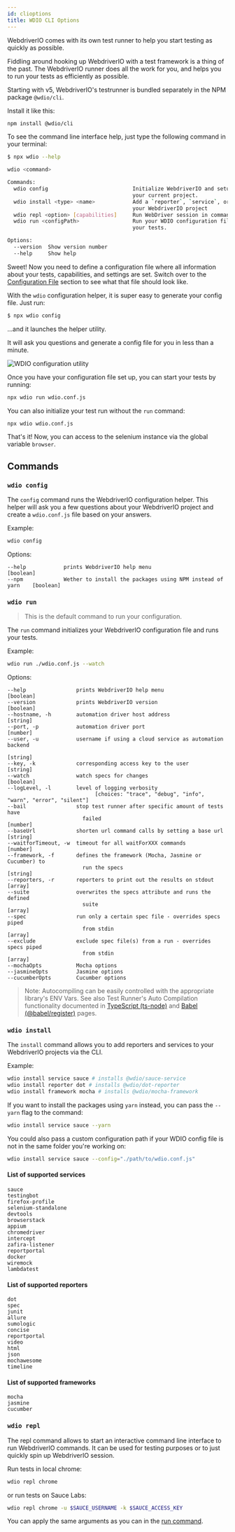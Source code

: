 ```yaml
---
id: clioptions
title: WDIO CLI Options
---
```


WebdriverIO comes with its own test runner to help you start testing as quickly as possible.

Fiddling around hooking up WebdriverIO with a test framework is a thing of the past. The WebdriverIO runner does all the work for you, and helps you to run your tests as efficiently as possible.

Starting with v5, WebdriverIO's testrunner is bundled separately in the NPM package `@wdio/cli`.

Install it like this:

```sh npm2yarn
npm install @wdio/cli
```

To see the command line interface help, just type the following command in your terminal:

```sh
$ npx wdio --help

wdio <command>

Commands:
  wdio config                           Initialize WebdriverIO and setup configuration in
                                        your current project.
  wdio install <type> <name>            Add a `reporter`, `service`, or `framework` to
                                        your WebdriverIO project
  wdio repl <option> [capabilities]     Run WebDriver session in command line
  wdio run <configPath>                 Run your WDIO configuration file to initialize
                                        your tests.

Options:
  --version  Show version number                                       [boolean]
  --help     Show help                                                 [boolean]
```

Sweet! Now you need to define a configuration file where all information about your tests, capabilities, and settings are set.
Switch over to the [Configuration File](ConfigurationFile.md) section to see what that file should look like.

With the `wdio` configuration helper, it is super easy to generate your config file. Just run:

```sh
$ npx wdio config
```

...and it launches the helper utility.

It will ask you questions and generate a config file for you in less than a minute.

![WDIO configuration utility](/img/config-utility.gif)

Once you have your configuration file set up, you can start your tests by running:

```sh
npx wdio run wdio.conf.js
```

You can also initialize your test run without the `run` command:

```sh
npx wdio wdio.conf.js
```

That's it! Now, you can access to the selenium instance via the global variable `browser`.

## Commands

### `wdio config`

The `config` command runs the WebdriverIO configuration helper. This helper will ask you a few questions about your WebdriverIO project and create a `wdio.conf.js` file based on your answers.

Example:

```sh
wdio config
```

Options:

```
--help            prints WebdriverIO help menu                                [boolean]
--npm             Wether to install the packages using NPM instead of yarn    [boolean]
```

### `wdio run`

> This is the default command to run your configuration.

The `run` command initializes your WebdriverIO configuration file and runs your tests.

Example:

```sh
wdio run ./wdio.conf.js --watch
```

Options:

```
--help                prints WebdriverIO help menu                   [boolean]
--version             prints WebdriverIO version                     [boolean]
--hostname, -h        automation driver host address                  [string]
--port, -p            automation driver port                          [number]
--user, -u            username if using a cloud service as automation backend
                                                                        [string]
--key, -k             corresponding access key to the user            [string]
--watch               watch specs for changes                        [boolean]
--logLevel, -l        level of logging verbosity
                            [choices: "trace", "debug", "info", "warn", "error", "silent"]
--bail                stop test runner after specific amount of tests have
                        failed                                          [number]
--baseUrl             shorten url command calls by setting a base url [string]
--waitforTimeout, -w  timeout for all waitForXXX commands             [number]
--framework, -f       defines the framework (Mocha, Jasmine or Cucumber) to
                        run the specs                                   [string]
--reporters, -r       reporters to print out the results on stdout     [array]
--suite               overwrites the specs attribute and runs the defined
                        suite                                            [array]
--spec                run only a certain spec file - overrides specs piped
                        from stdin                                       [array]
--exclude             exclude spec file(s) from a run - overrides specs piped
                        from stdin                                       [array]
--mochaOpts           Mocha options
--jasmineOpts         Jasmine options
--cucumberOpts        Cucumber options
```

> Note: Autocompiling can be easily controlled with the appropriate library's ENV Vars. See also Test Runner's Auto Compilation functionality documented in [TypeScript (ts-node)](TypeScript.md) and [Babel (@babel/register)](Babel.md) pages.

### `wdio install`
The `install` command allows you to add reporters and services to your WebdriverIO projects via the CLI.

Example:

```sh
wdio install service sauce # installs @wdio/sauce-service
wdio install reporter dot # installs @wdio/dot-reporter
wdio install framework mocha # installs @wdio/mocha-framework
```

If you want to install the packages using `yarn` instead, you can pass the `--yarn` flag to the command:

```sh
wdio install service sauce --yarn
```

You could also pass a custom configuration path if your WDIO config file is not in the same folder you're working on:

```sh
wdio install service sauce --config="./path/to/wdio.conf.js"
```

#### List of supported services

```
sauce
testingbot
firefox-profile
selenium-standalone
devtools
browserstack
appium
chromedriver
intercept
zafira-listener
reportportal
docker
wiremock
lambdatest
```

#### List of supported reporters

```
dot
spec
junit
allure
sumologic
concise
reportportal
video
html
json
mochawesome
timeline
```

#### List of supported frameworks

```
mocha
jasmine
cucumber
```

### `wdio repl`

The repl command allows to start an interactive command line interface to run WebdriverIO commands. It can be used for testing purposes or to just quickly spin up WebdriverIO session.

Run tests in local chrome:

```sh
wdio repl chrome
```

or run tests on Sauce Labs:

```sh
wdio repl chrome -u $SAUCE_USERNAME -k $SAUCE_ACCESS_KEY
```

You can apply the same arguments as you can in the [run command](#wdio-run).
